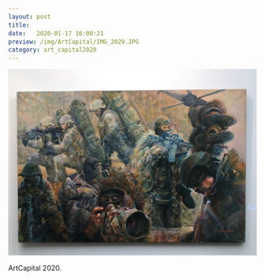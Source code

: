 ```yaml
---
layout: post
title:  
date:   2020-01-17 16:00:21
preview: /img/ArtCapital/IMG_2029.JPG
category: art_capital2020
---
```


![Picture 1](/img/ArtCapital/IMG_2029.JPG) 


ArtCapital 2020.



